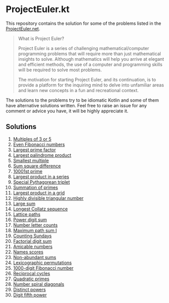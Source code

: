 # ProjectEuler.kt

This repository contains the solution for some of the problems listed in the [ProjectEuler.net](https://projecteuler.net/).
> What is Project Euler?
> 
> Project Euler is a series of challenging mathematical/computer programming problems that will require more than just mathematical insights to solve. Although mathematics will help you arrive at elegant and efficient methods, the use of a computer and programming skills will be required to solve most problems.
> 
> The motivation for starting Project Euler, and its continuation, is to provide a platform for the inquiring mind to delve into unfamiliar areas and learn new concepts in a fun and recreational context.

The solutions to the problems try to be idiomatic Kotlin and some of them have alternative solutions written. Feel free to raise an issue for any comment or advice you have, it will be highly appreciate it.

## Solutions
1. [Multiples of 3 or 5](src/main/kotlin/Problem1.kt)	
1. [Even Fibonacci numbers](src/main/kotlin/Problem2.kt)
1. [Largest prime factor](src/main/kotlin/Problem3.kt)
1. [Largest palindrome product](src/main/kotlin/Problem4.kt)
1. [Smallest multiple](src/main/kotlin/Problem5.kt)
1. [Sum square difference](src/main/kotlin/Problem6.kt)
1. [10001st prime](src/main/kotlin/Problem7.kt)
1. [Largest product in a series](src/main/kotlin/Problem8.kt)
1. [Special Pythagorean triplet](src/main/kotlin/Problem9.kt)
1. [Summation of primes](src/main/kotlin/Problem10.kt)
1. [Largest product in a grid](/main/kotlin/Problem11.kt)
1. [Highly divisible triangular number](src/main/kotlin/Problem12.kt)
1. [Large sum](src/main/kotlin/Problem13.kt)
1. [Longest Collatz sequence](src/main/kotlin/Problem14.kt)
1. [Lattice paths](src/main/kotlin/Problem15.kt)
1. [Power digit sum](src/main/kotlin/Problem16.kt)
1. [Number letter counts](src/main/kotlin/Problem17.kt)
1. [Maximum path sum I](src/main/kotlin/Problem18.kt)
1. [Counting Sundays](src/main/kotlin/Problem19.kt)
1. [Factorial digit sum](src/main/kotlin/Problem20.kt)
1. [Amicable numbers](/src/main/kotlin/Problem21.kt)
1. [Names scores](src/main/kotlin/Problem22.kt)
1. [Non-abundant sums](src/main/kotlin/Problem23.kt)
1. [Lexicographic permutations](src/main/kotlin/Problem24.kt)
1. [1000-digit Fibonacci number](src/main/kotlin/Problem25.kt)
1. [Reciprocal cycles](src/main/kotlin/Problem26.kt)
1. [Quadratic primes](src/main/kotlin/Problem27.kt)
1. [Number spiral diagonals](src/main/kotlin/Problem28.kt)
1. [Distinct powers](src/main/kotlin/Problem29.kt)
1. [Digit fifth power](src/main/kotlin/Problem30.kt)
